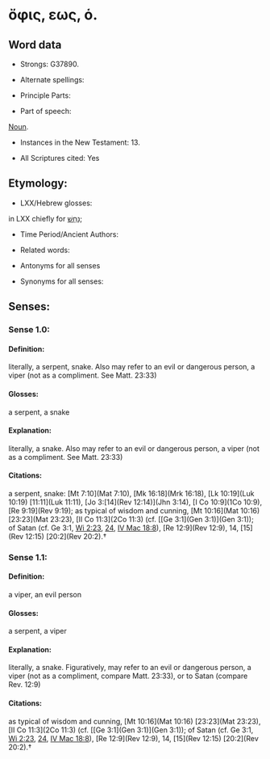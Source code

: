 # ὄφις, εως, ὁ.

<!-- Status: S2=NeedsReview -->
<!-- Lexica used for edits: BDAG, FFM, LN, A-S -->

## Word data

* Strongs: G37890.

* Alternate spellings:



* Principle Parts: 


* Part of speech: 

[Noun](http://ugg.readthedocs.io/en/latest/noun.html).

* Instances in the New Testament: 13.

* All Scriptures cited: Yes

## Etymology: 


* LXX/Hebrew glosses: 

in LXX chiefly for [נָחָשׁ](//en-uhl/H5175);

* Time Period/Ancient Authors: 


* Related words: 

* Antonyms for all senses

* Synonyms for all senses: 


## Senses: 


### Sense  1.0: 

#### Definition: 

literally, a serpent, snake. Also may refer to an evil or dangerous person, a viper (not as a compliment.  See Matt. 23:33)

#### Glosses: 

a serpent, a snake

#### Explanation: 

literally, a snake.  Also may refer to an evil or dangerous person, a viper (not as a compliment.  See Matt. 23:33)

#### Citations: 

a serpent, snake: [Mt 7:10](Mat 7:10), [Mk 16:18](Mrk 16:18), [Lk 10:19](Luk 10:19) [11:11](Luk 11:11), [Jo 3:[14](Rev 12:14)](Jhn 3:14), [I Co 10:9](1Co 10:9), [Re 9:19](Rev 9:19); as typical of wisdom and cunning, [Mt 10:16](Mat 10:16) [23:23](Mat 23:23), [II Co 11:3](2Co 11:3) (cf. [[Ge 3:1](Gen 3:1)](Gen 3:1)); of Satan (cf. Ge 3:1, [Wi 2:23](Wis.2.23), [24](Wis.2.24), [IV Mac 18:8](4Macc.18.8)), [Re 12:9](Rev 12:9), 14, [15](Rev 12:15) [20:2](Rev 20:2).†


### Sense  1.1: 

#### Definition: 

a viper, an evil person

#### Glosses: 

a serpent, a viper

#### Explanation: 

literally, a snake.  Figuratively, may refer to an evil or dangerous person, a viper (not as a compliment, compare Matt. 23:33), or to Satan (compare Rev. 12:9)

#### Citations: 

as typical of wisdom and cunning, [Mt 10:16](Mat 10:16) [23:23](Mat 23:23), [II Co 11:3](2Co 11:3) (cf. [[Ge 3:1](Gen 3:1)](Gen 3:1)); of Satan (cf. Ge 3:1, [Wi 2:23](Wis.2.23), [24](Wis.2.24), [IV Mac 18:8](4Macc.18.8)), [Re 12:9](Rev 12:9), 14, [15](Rev 12:15) [20:2](Rev 20:2).†
